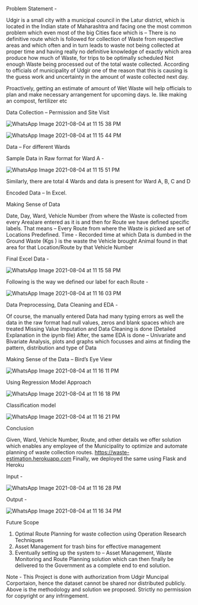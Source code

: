 Problem Statement -

Udgir is a small city with a municipal council in the Latur district, which is located in the Indian state of Maharashtra and facing one the most common problem which even most of the big Cities face which is – There is no definitive route which is followed for collection of Waste from respective areas and which often and in turn leads to waste not being collected at proper time and having really no definitive knowledge of exactly which area produce how much of Waste, for trips to be optimally scheduled Not enough Waste being processed out of the total waste collected. According to officials of municipality of Udgir one of the reason that this is causing is the guess work and uncertainty in the amount of waste collected next day.

Proactively, getting an estimate of amount of Wet Waste will help officials to plan and make necessary arrangement for upcoming days. Ie. like making an compost, fertilizer etc

Data Collection – Permission and Site Visit

![WhatsApp Image 2021-08-04 at 11 15 38 PM](https://user-images.githubusercontent.com/81433469/128229512-b724a4d1-372e-46e4-b14d-9203e4d4e7b3.jpeg)

![WhatsApp Image 2021-08-04 at 11 15 44 PM](https://user-images.githubusercontent.com/81433469/128229531-596665a7-0d89-436f-bd98-a6057a638316.jpeg)

Data – For different Wards

Sample Data in Raw format for Ward A -

![WhatsApp Image 2021-08-04 at 11 15 51 PM](https://user-images.githubusercontent.com/81433469/128229611-9d92f4e5-075a-4435-9764-868b8e726de3.jpeg)

Similarly, there are total 4 Wards and data is present for Ward A, B, C and D

Encoded Data – In Excel.

Making Sense of Data

Date, Day, Ward, Vehicle Number (from where the Waste is collected from every Area)are entered as it is and then for Route we have defined specific labels. That means – Every Route from where the Waste is picked are set of Locations Predefined. Time - Recorded time at which Data is dumbed in the Ground Waste (Kgs ) is the waste the Vehicle brought Animal found in that area for that Location/Route by that Vehicle Number

Final Excel Data -

![WhatsApp Image 2021-08-04 at 11 15 58 PM](https://user-images.githubusercontent.com/81433469/128229645-26b0ccbe-19e5-4ee7-9e59-dee4e186765a.jpeg)

Following is the way we defined our label for each Route -

![WhatsApp Image 2021-08-04 at 11 16 03 PM](https://user-images.githubusercontent.com/81433469/128229715-9f8e5201-105e-49a9-973b-1e71af4f8b30.jpeg)

Data Preprocessing, Data Cleaning and EDA -

Of course, the manually entered Data had many typing errors as well the data in the raw format had null values, zeros and blank spaces which are treated Missing Value Imputation and Data Cleaning is done (Detailed Explanation in the ipynb file) After, the same EDA is done – Univariate and Bivariate Analysis, plots and graphs which focusses and aims at finding the pattern, distribution and type of Data

Making Sense of the Data – Bird’s Eye View

![WhatsApp Image 2021-08-04 at 11 16 11 PM](https://user-images.githubusercontent.com/81433469/128229760-718f181a-0ce6-4f35-b5a7-6240d8dbe78d.jpeg)

Using Regression Model Approach

![WhatsApp Image 2021-08-04 at 11 16 18 PM](https://user-images.githubusercontent.com/81433469/128230067-ab290a9a-4e3a-4990-a88b-8aa8751415fb.jpeg)

Classification model

![WhatsApp Image 2021-08-04 at 11 16 21 PM](https://user-images.githubusercontent.com/81433469/128229868-8341db00-3873-454c-81af-15195d6bcef2.jpeg)

Conclusion

Given, Ward, Vehicle Number, Route, and other details we offer solution which enables any employee of the Municipality to optimize and automate planning of waste collection routes. https://waste-estimation.herokuapp.com Finally, we deployed the same using Flask and Heroku

Input -

![WhatsApp Image 2021-08-04 at 11 16 28 PM](https://user-images.githubusercontent.com/81433469/128229911-bc6e8e50-953a-43ea-a4c4-cd425fc377a4.jpeg)

Output -

![WhatsApp Image 2021-08-04 at 11 16 34 PM](https://user-images.githubusercontent.com/81433469/128229935-207b9f90-c472-40b0-8403-18f7186092bc.jpeg)

Future Scope

1. Optimal Route Planning for waste collection using Operation Research Techniques
2. Asset Management for trash bins for effective management
3. Eventually setting up the system to – Asset Management, Waste Monitoring and Route Planning solution which can then finally be delivered to the Government as a complete end to end solution.



Note - This Project is done with authorization from Udgir Muncipal Corportaion, hence the dataset cannot be shared nor distributed publicly. Above is the methodology and solution we proposed. Strictly no permission for copyright or any infringement.
